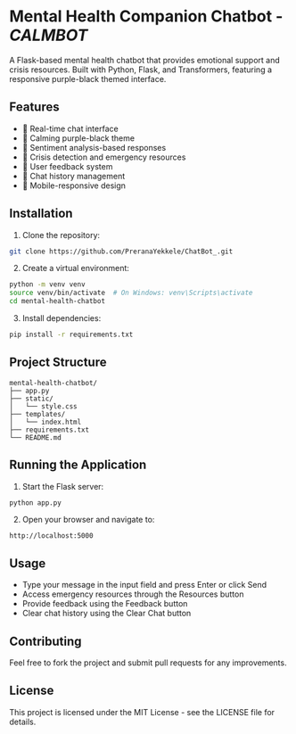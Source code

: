 # Mental Health Companion Chatbot - *CALMBOT*

A Flask-based mental health chatbot that provides emotional support and crisis resources. Built with Python, Flask, and Transformers, featuring a responsive purple-black themed interface.

## Features

- 💬 Real-time chat interface
- 🎨 Calming purple-black theme
- 🤖 Sentiment analysis-based responses
- 🚨 Crisis detection and emergency resources
- 📝 User feedback system
- 💾 Chat history management
- 📱 Mobile-responsive design

## Installation

1. Clone the repository:
```bash
git clone https://github.com/PreranaYekkele/ChatBot_.git
```

2. Create a virtual environment:
```bash
python -m venv venv
source venv/bin/activate  # On Windows: venv\Scripts\activate
cd mental-health-chatbot
```

3. Install dependencies:
```bash
pip install -r requirements.txt
```

## Project Structure
```
mental-health-chatbot/
├── app.py
├── static/
│   └── style.css
├── templates/
│   └── index.html
├── requirements.txt
└── README.md
```

## Running the Application

1. Start the Flask server:
```bash
python app.py
```

2. Open your browser and navigate to:
```
http://localhost:5000
```

## Usage

- Type your message in the input field and press Enter or click Send
- Access emergency resources through the Resources button
- Provide feedback using the Feedback button
- Clear chat history using the Clear Chat button

## Contributing

Feel free to fork the project and submit pull requests for any improvements.

## License

This project is licensed under the MIT License - see the LICENSE file for details.
